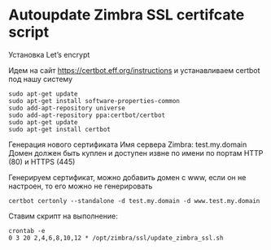 # Autoupdate Zimbra SSL certifcate script
Установка Let’s encrypt

Идем на сайт https://certbot.eff.org/instructions и устанавливаем certbot под нашу систему
```
sudo apt-get update
sudo apt-get install software-properties-common
sudo add-apt-repository universe
sudo add-apt-repository ppa:certbot/certbot
sudo apt-get update
sudo apt-get install certbot
```
Генерация нового сертификата
Имя сервера Zimbra: test.my.domain
Домен должен быть куплен и доступен извне по имени по портам HTTP (80) и HTTPS (445)

Генерируем сертификат, можно добавить домен с www, если он не настроен, то его можно не генерировать
```
certbot certonly --standalone -d test.my.domain -d www.test.my.domain
```
Ставим скрипт на выполнение:
```
crontab -e
0 3 20 2,4,6,8,10,12 * /opt/zimbra/ssl/update_zimbra_ssl.sh
```
